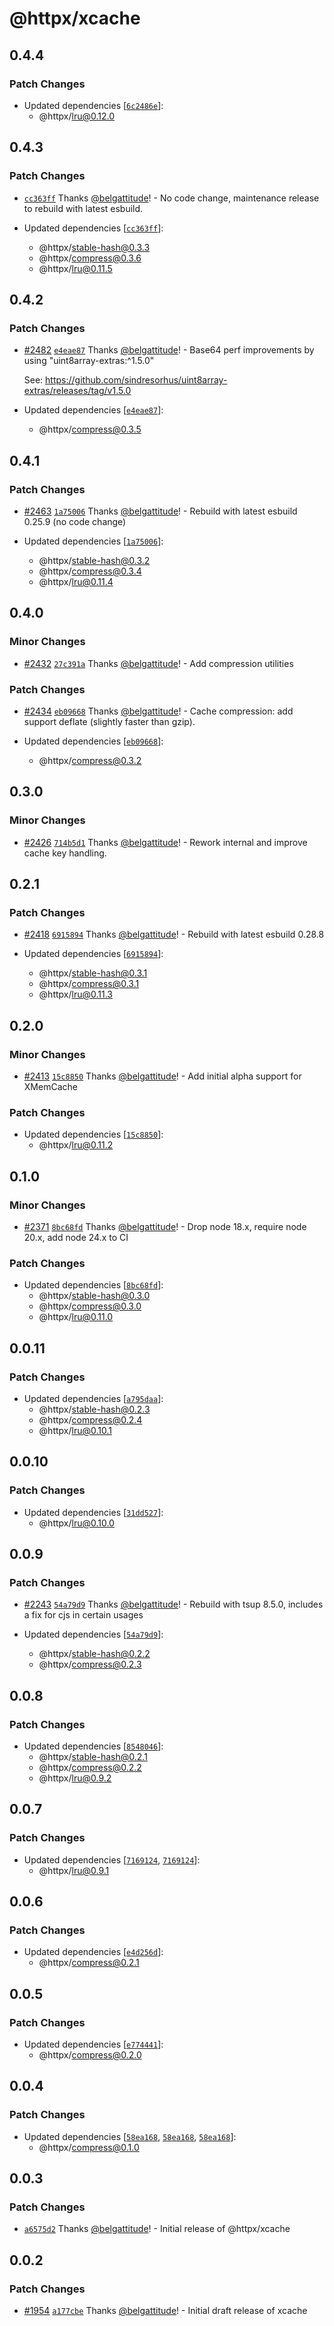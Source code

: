 # @httpx/xcache

## 0.4.4

### Patch Changes

- Updated dependencies [[`6c2486e`](https://github.com/belgattitude/httpx/commit/6c2486e082cdeacee0969a359213570aef512a04)]:
  - @httpx/lru@0.12.0

## 0.4.3

### Patch Changes

- [`cc363ff`](https://github.com/belgattitude/httpx/commit/cc363ff36a48aece196423ee61f59a3c6cee48db) Thanks [@belgattitude](https://github.com/belgattitude)! - No code change, maintenance release to rebuild with latest esbuild.

- Updated dependencies [[`cc363ff`](https://github.com/belgattitude/httpx/commit/cc363ff36a48aece196423ee61f59a3c6cee48db)]:
  - @httpx/stable-hash@0.3.3
  - @httpx/compress@0.3.6
  - @httpx/lru@0.11.5

## 0.4.2

### Patch Changes

- [#2482](https://github.com/belgattitude/httpx/pull/2482) [`e4eae87`](https://github.com/belgattitude/httpx/commit/e4eae87f118ea6f0fbd46611e4dd2697b8adf9a1) Thanks [@belgattitude](https://github.com/belgattitude)! - Base64 perf improvements by using "uint8array-extras:^1.5.0"

  See: https://github.com/sindresorhus/uint8array-extras/releases/tag/v1.5.0

- Updated dependencies [[`e4eae87`](https://github.com/belgattitude/httpx/commit/e4eae87f118ea6f0fbd46611e4dd2697b8adf9a1)]:
  - @httpx/compress@0.3.5

## 0.4.1

### Patch Changes

- [#2463](https://github.com/belgattitude/httpx/pull/2463) [`1a75006`](https://github.com/belgattitude/httpx/commit/1a75006e9a544360299320ce84ca5ce5e68caf22) Thanks [@belgattitude](https://github.com/belgattitude)! - Rebuild with latest esbuild 0.25.9 (no code change)

- Updated dependencies [[`1a75006`](https://github.com/belgattitude/httpx/commit/1a75006e9a544360299320ce84ca5ce5e68caf22)]:
  - @httpx/stable-hash@0.3.2
  - @httpx/compress@0.3.4
  - @httpx/lru@0.11.4

## 0.4.0

### Minor Changes

- [#2432](https://github.com/belgattitude/httpx/pull/2432) [`27c391a`](https://github.com/belgattitude/httpx/commit/27c391abcd562888a7b615f342353fa02a0f0383) Thanks [@belgattitude](https://github.com/belgattitude)! - Add compression utilities

### Patch Changes

- [#2434](https://github.com/belgattitude/httpx/pull/2434) [`eb09668`](https://github.com/belgattitude/httpx/commit/eb0966865e27885ade11d46bb533be3223eb4176) Thanks [@belgattitude](https://github.com/belgattitude)! - Cache compression: add support deflate (slightly faster than gzip).

- Updated dependencies [[`eb09668`](https://github.com/belgattitude/httpx/commit/eb0966865e27885ade11d46bb533be3223eb4176)]:
  - @httpx/compress@0.3.2

## 0.3.0

### Minor Changes

- [#2426](https://github.com/belgattitude/httpx/pull/2426) [`714b5d1`](https://github.com/belgattitude/httpx/commit/714b5d11e09990d8e4e8eb4e5018969d7a662b1a) Thanks [@belgattitude](https://github.com/belgattitude)! - Rework internal and improve cache key handling.

## 0.2.1

### Patch Changes

- [#2418](https://github.com/belgattitude/httpx/pull/2418) [`6915894`](https://github.com/belgattitude/httpx/commit/691589482047c4ffb48a3e66c5d4a18a15b4d0d2) Thanks [@belgattitude](https://github.com/belgattitude)! - Rebuild with latest esbuild 0.28.8

- Updated dependencies [[`6915894`](https://github.com/belgattitude/httpx/commit/691589482047c4ffb48a3e66c5d4a18a15b4d0d2)]:
  - @httpx/stable-hash@0.3.1
  - @httpx/compress@0.3.1
  - @httpx/lru@0.11.3

## 0.2.0

### Minor Changes

- [#2413](https://github.com/belgattitude/httpx/pull/2413) [`15c8850`](https://github.com/belgattitude/httpx/commit/15c88502d03ee5c49d4debe8d374e76c4cf414ce) Thanks [@belgattitude](https://github.com/belgattitude)! - Add initial alpha support for XMemCache

### Patch Changes

- Updated dependencies [[`15c8850`](https://github.com/belgattitude/httpx/commit/15c88502d03ee5c49d4debe8d374e76c4cf414ce)]:
  - @httpx/lru@0.11.2

## 0.1.0

### Minor Changes

- [#2371](https://github.com/belgattitude/httpx/pull/2371) [`8bc68fd`](https://github.com/belgattitude/httpx/commit/8bc68fd67eac8f1335ee61907562399818e23b3b) Thanks [@belgattitude](https://github.com/belgattitude)! - Drop node 18.x, require node 20.x, add node 24.x to CI

### Patch Changes

- Updated dependencies [[`8bc68fd`](https://github.com/belgattitude/httpx/commit/8bc68fd67eac8f1335ee61907562399818e23b3b)]:
  - @httpx/stable-hash@0.3.0
  - @httpx/compress@0.3.0
  - @httpx/lru@0.11.0

## 0.0.11

### Patch Changes

- Updated dependencies [[`a795daa`](https://github.com/belgattitude/httpx/commit/a795daa611f33942410777ddf7f561cf5e122028)]:
  - @httpx/stable-hash@0.2.3
  - @httpx/compress@0.2.4
  - @httpx/lru@0.10.1

## 0.0.10

### Patch Changes

- Updated dependencies [[`31dd527`](https://github.com/belgattitude/httpx/commit/31dd527a6139a555951278060c3c8c38fffbc157)]:
  - @httpx/lru@0.10.0

## 0.0.9

### Patch Changes

- [#2243](https://github.com/belgattitude/httpx/pull/2243) [`54a79d9`](https://github.com/belgattitude/httpx/commit/54a79d9c530da590f634011ece54e83755ca6d6a) Thanks [@belgattitude](https://github.com/belgattitude)! - Rebuild with tsup 8.5.0, includes a fix for cjs in certain usages

- Updated dependencies [[`54a79d9`](https://github.com/belgattitude/httpx/commit/54a79d9c530da590f634011ece54e83755ca6d6a)]:
  - @httpx/stable-hash@0.2.2
  - @httpx/compress@0.2.3

## 0.0.8

### Patch Changes

- Updated dependencies [[`8548046`](https://github.com/belgattitude/httpx/commit/8548046e58bed76f2e54c709acf92817316783a4)]:
  - @httpx/stable-hash@0.2.1
  - @httpx/compress@0.2.2
  - @httpx/lru@0.9.2

## 0.0.7

### Patch Changes

- Updated dependencies [[`7169124`](https://github.com/belgattitude/httpx/commit/71691247feb901db5912353de54d23bd3362d0e9), [`7169124`](https://github.com/belgattitude/httpx/commit/71691247feb901db5912353de54d23bd3362d0e9)]:
  - @httpx/lru@0.9.1

## 0.0.6

### Patch Changes

- Updated dependencies [[`e4d256d`](https://github.com/belgattitude/httpx/commit/e4d256d5511c007cba6c12bdb153ed5c52f151d1)]:
  - @httpx/compress@0.2.1

## 0.0.5

### Patch Changes

- Updated dependencies [[`e774441`](https://github.com/belgattitude/httpx/commit/e77444125a62954a779aca6b9797a4ecf56e716f)]:
  - @httpx/compress@0.2.0

## 0.0.4

### Patch Changes

- Updated dependencies [[`58ea168`](https://github.com/belgattitude/httpx/commit/58ea168357ac6cd80ba07fbf4b6afee85a7e8052), [`58ea168`](https://github.com/belgattitude/httpx/commit/58ea168357ac6cd80ba07fbf4b6afee85a7e8052), [`58ea168`](https://github.com/belgattitude/httpx/commit/58ea168357ac6cd80ba07fbf4b6afee85a7e8052)]:
  - @httpx/compress@0.1.0

## 0.0.3

### Patch Changes

- [`a6575d2`](https://github.com/belgattitude/httpx/commit/a6575d23cebd886ef1ea463eec7ffeba1baf3723) Thanks [@belgattitude](https://github.com/belgattitude)! - Initial release of @httpx/xcache

## 0.0.2

### Patch Changes

- [#1954](https://github.com/belgattitude/httpx/pull/1954) [`a177cbe`](https://github.com/belgattitude/httpx/commit/a177cbed003543dd46df06d0bf6f56fd6af68338) Thanks [@belgattitude](https://github.com/belgattitude)! - Initial draft release of xcache
